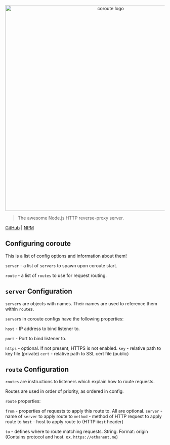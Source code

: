 <p align="center" style="text-align: center"><img src="https://raw.githubusercontent.com/ethanent/coroute/master/media/logo-core.png" width="650" alt="coroute logo"/></p>

> The awesome Node.js HTTP reverse-proxy server.

[GitHub](https://github.com/ethanent/coroute) | [NPM](https://www.npmjs.com/package/coroute)

## Configuring coroute

This is a list of config options and information about them!

`server` - a list of `servers` to spawn upon coroute start.

`route` - a list of `routes` to use for request routing.

## `server` Configuration

`server`s are objects with names. Their names are used to reference them within `route`s.

`server`s in coroute configs have the following properties:

`host` - IP address to bind listener to.

`port` - Port to bind listener to.

`https` - optional. If not present, HTTPS is not enabled.
	`key` - relative path to key file (private)
	`cert` - relative path to SSL cert file (public)

## `route` Configuration

`routes` are instructions to listeners which explain how to route requests.

Routes are used in order of priority, as ordered in config.

`route` properties:

`from` - properties of requests to apply this route to. All are optional.
	`server` - name of `server` to apply route to
	`method` - method of HTTP request to apply route to
	`host` - host to apply route to (HTTP `Host` header)

`to` - defines where to route matching requests. String. Format: origin (Contains protocol and host. ex. `https://ethanent.me`)
